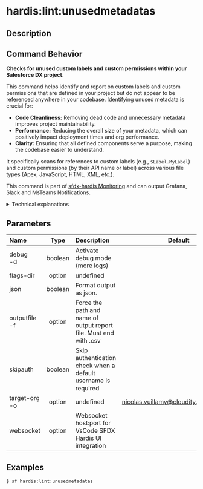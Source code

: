 <!-- This file has been generated with command 'sf hardis:doc:plugin:generate'. Please do not update it manually or it may be overwritten -->
# hardis:lint:unusedmetadatas

## Description


## Command Behavior

**Checks for unused custom labels and custom permissions within your Salesforce DX project.**

This command helps identify and report on custom labels and custom permissions that are defined in your project but do not appear to be referenced anywhere in your codebase. Identifying unused metadata is crucial for:

- **Code Cleanliness:** Removing dead code and unnecessary metadata improves project maintainability.
- **Performance:** Reducing the overall size of your metadata, which can positively impact deployment times and org performance.
- **Clarity:** Ensuring that all defined components serve a purpose, making the codebase easier to understand.

It specifically scans for references to custom labels (e.g., `$Label.MyLabel`) and custom permissions (by their API name or label) across various file types (Apex, JavaScript, HTML, XML, etc.).

This command is part of [sfdx-hardis Monitoring](https://sfdx-hardis.cloudity.com/salesforce-monitoring-unused-metadata/) and can output Grafana, Slack and MsTeams Notifications.

<details markdown="1">
<summary>Technical explanations</summary>

The command's technical implementation involves:

- **File Discovery:** It uses `glob` to find all relevant project files (Apex classes, triggers, JavaScript, HTML, XML, Aura components, Visualforce pages) and custom label (`CustomLabels.labels-meta.xml`) and custom permission (`.customPermission-meta.xml`) definition files.
- **XML Parsing:** It uses `xml2js` to parse the XML content of `CustomLabels.labels-meta.xml` and custom permission files to extract the full names of labels and permissions.
- **Content Scanning:** For each label and custom permission, it iterates through all other project files and checks if their names or associated labels are present in the file content. It performs case-insensitive checks for labels.
- **Usage Tracking:** It maintains a count of how many times each custom permission is referenced. Labels are checked for any inclusion.
- **Unused Identification:** Elements with no or very few references (for custom permissions, less than 2 to account for their own definition file) are flagged as unused.
- **Data Aggregation:** All identified unused labels and custom permissions are collected into a list.
- **Report Generation:** It generates a CSV report (`lint-unusedmetadatas.csv`) containing details of all unused metadata elements.
- **Notification Integration:** It integrates with the `NotifProvider` to send notifications (e.g., to Slack, MS Teams, Grafana) about the presence and count of unused metadata, making it suitable for automated monitoring in CI/CD pipelines.
</details>


## Parameters

|Name|Type|Description|Default|Required|Options|
|:---|:--:|:----------|:-----:|:------:|:-----:|
|debug<br/>-d|boolean|Activate debug mode (more logs)||||
|flags-dir|option|undefined||||
|json|boolean|Format output as json.||||
|outputfile<br/>-f|option|Force the path and name of output report file. Must end with .csv||||
|skipauth|boolean|Skip authentication check when a default username is required||||
|target-org<br/>-o|option|undefined|nicolas.vuillamy@cloudity.com.playnico|||
|websocket|option|Websocket host:port for VsCode SFDX Hardis UI integration||||

## Examples

```shell
$ sf hardis:lint:unusedmetadatas
```


